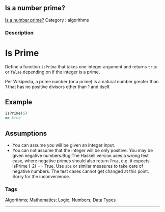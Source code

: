 ## Is a number prime?
[Is a number prime?](https://www.codewars.com/kata/is-a-number-prime)
Category : algorithms

### Description
# Is Prime
Define a function `isPrime` that takes one integer argument and returns `true` or `false` depending on if the integer is a prime.

Per Wikipedia, a prime number (or a prime) is a natural number greater than 1 that has no positive divisors other than 1 and itself.

## Example
```ruby
isPrime(5)
=> true
```

## Assumptions
* You can assume you will be given an integer input.
* You can not assume that the integer will be only positive. You may be given negative numbers.Bug!The Haskell version uses a wrong test case, where negative primes should also return `True`, e.g. it expects 
isPrime (-2) == True. Use `abs` or similar measures to take care of negative numbers. The test cases cannot get changed at this point. Sorry for the inconvenience.

### Tags
Algorithms; Mathematics; Logic; Numbers; Data Types

- - -
